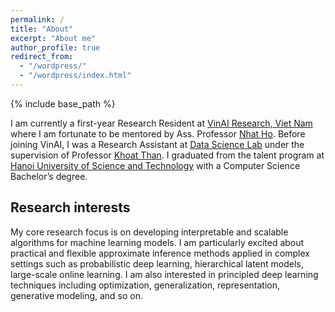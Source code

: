 ```yaml
---
permalink: /
title: "About"
excerpt: "About me"
author_profile: true
redirect_from: 
  - "/wordpress/"
  - "/wordpress/index.html"
---
```


{% include base_path %}

I am currently a first-year Research Resident at [VinAI Research, Viet Nam](https://www.vinai.io/) where I am fortunate to be mentored by Ass. Professor [Nhat Ho](https://nhatptnk8912.github.io/). Before joining VinAI, I was a Research Assistant at [Data Science Lab](http://ds.soict.hust.edu.vn/) under the supervision of Professor [Khoat Than](https://scholar.google.com.vn/citations?hl=en&user=z2_6ZRYAAAAJ). I graduated from the talent program at [Hanoi University of Science and Technology](https://soict.hust.edu.vn/) with a Computer Science Bachelor’s degree.

## Research interests
My core research focus is on developing interpretable and scalable algorithms for machine learning models. I am particularly excited about practical and flexible approximate inference methods applied in complex settings such as probabilistic deep learning, hierarchical latent models, large-scale online learning. I am also interested in principled deep learning techniques including optimization, generalization, representation, generative modeling, and so on.
